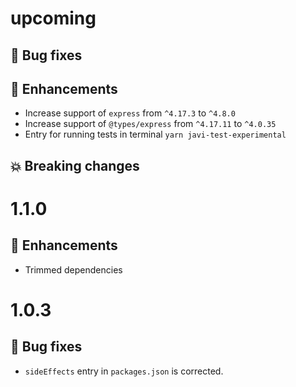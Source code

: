 # upcoming

## :bug: Bug fixes

## :tada: Enhancements

- Increase support of `express` from `^4.17.3` to `^4.8.0`
- Increase support of `@types/express` from `^4.17.11` to `^4.0.35`
- Entry for running tests in terminal `yarn javi-test-experimental`

## :boom: Breaking changes

# 1.1.0

## :tada: Enhancements

- Trimmed dependencies

# 1.0.3

## :bug: Bug fixes

- `sideEffects` entry in `packages.json` is corrected.
